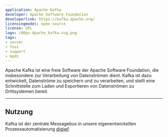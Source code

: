 ```yaml
---
application: Apache Kafka
developer: Apache Software Foundation 
developerlink: https://kafka.apache.org/ 
licensingmodel: open source
license: GPL
logo: /80px-Apache_kafka.svg.png
tags:
- server
- foss
- support
- mpdz
---
```

Apache Kafka ist eine freie Software der Apache Software Foundation, die insbesondere zur Verarbeitung von Datenströmen dient.
Kafka ist dazu entwickelt, Datenströme zu speichern und zu verarbeiten, und stellt eine Schnittstelle zum Laden und Exportieren von Datenströmen zu Drittsystemen bereit.


---

## Nutzung


Kafka ist der zentrale Messagebus in unsere eigenentwickelten Prozessautomatisierung [digiwf](digiwf).
